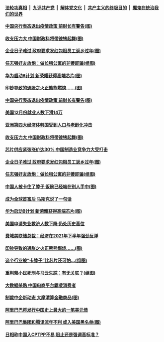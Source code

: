

####  [法轮功真相](../../../../basic/blob/master/README.md?t=01100402) &nbsp;|&nbsp; [九评共产党](../../../../9ping.md/blob/master/README.md?t=01100402) &nbsp;|&nbsp; [解体党文化](../../../../jtdwh.md/blob/master/README.md?t=01100402)  &nbsp;|&nbsp; [共产主义的终极目的](../../../../gczydzjmd.md/blob/master/README.md?t=01100402) &nbsp;|&nbsp; [魔鬼在统治我们的世界](../../../../mgztzwmdsj.md/blob/master/README.md?t=01100402) 

#### [中国央行表态退出疫情政策 前财长有警告(图)](../pages/p5/958583.md?t=01100402) 

#### [收支压力大 中国财政料将带镣铐起舞(图)](../pages/p5/958556.md?t=01100402) 

#### [企业日子难过 政府要求发红包阻员工返乡过年(图)](../pages/p5/958519.md?t=01100402) 

#### [任志强好友放炮：做长租公寓的非傻即骗(组图)](../pages/p5/958507.md?t=01100402) 

#### [华为启动B计划 新荣耀获得高端芯片(图)](../pages/p5/958496.md?t=01100402) 

#### [印钞导致的通胀之火正熊熊燃烧……(图)](../pages/p5/958419.md?t=01100402) 

#### [中国央行表态退出疫情政策 前财长有警告(图)](../pages/p5/958583.md?t=01100402) 

#### [美国12月份就业人数下滑14万](../pages/p5/958573.md?t=01100402) 

#### [亚洲第四大经济体韩国受到人口与老龄化冲击](../pages/p5/958572.md?t=01100402) 

#### [收支压力大 中国财政料将带镣铐起舞(图)](../pages/p5/958556.md?t=01100402) 

#### [芯片供应紧张涨价达30% 中国制造业竞争力大受打击](../pages/p5/958559.md?t=01100402) 

#### [企业日子难过 政府要求发红包阻员工返乡过年(图)](../pages/p5/958519.md?t=01100402) 

#### [任志强好友放炮：做长租公寓的非傻即骗(组图)](../pages/p5/958507.md?t=01100402) 

#### [中国人被卡住了脖子 饭碗已经端在别人手中(图)](../pages/p5/958400.md?t=01100402) 

#### [成为全球首富后 马斯克说了一句话](../pages/p5/958498.md?t=01100402) 

#### [华为启动B计划 新荣耀获得高端芯片(图)](../pages/p5/958496.md?t=01100402) 

#### [美国申请失业救济人数下降 仍处历史高位](../pages/p5/958486.md?t=01100402) 

#### [费城美联储总裁：经济在2021年下半年强劲反弹](../pages/p5/958485.md?t=01100402) 

#### [印钞导致的通胀之火正熊熊燃烧……(图)](../pages/p5/958419.md?t=01100402) 

#### [这个行业被“卡脖子”比芯片还可怕…(组图)](../pages/p5/958431.md?t=01100402) 

#### [重判赖小民死刑与马云失踪：有无关联？(组图)](../pages/p5/958425.md?t=01100402) 

#### [大数据杀熟 中国电商平台霸凌消费者](../pages/p5/958398.md?t=01100402) 

#### [制裁中企新动态 大摩清算金融商品(图)](../pages/p5/958391.md?t=01100402) 

#### [阿里巴巴将发行中国史上最大的一笔美元债](../pages/p5/958382.md?t=01100402) 

#### [阿里巴巴集团和腾讯流年不利 或入美国黑名单(图)](../pages/p5/958379.md?t=01100402) 

#### [日相称中国入CPTPP不易 阻止还是强调高标准？](../pages/p5/958361.md?t=01100402) 

